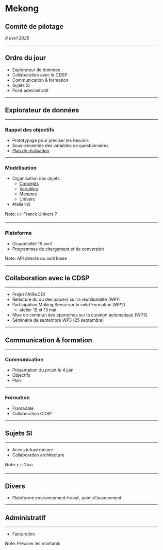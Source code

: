 # Mekong

## Comité de pilotage

*9 avril 2025*

---

## Ordre du jour

- Explorateur de données
- Collaboration avec le CDSP
- Communication & formation
- Sujets SI
- Point administratif

---

## Explorateur de données

----

### Rappel des objectifs

- Prototypage pour préciser les besoins
- Sous-ensemble des variables de questionnaires
- [Plan de réalisation](https://github.com/Making-Sense-Info/Suivi-Constances/blob/main/ms23/pilote-explorateur-metadonnees-2025.md)

----

### Modélisation

- Organisation des objets
  - [Concepts](https://github.com/Making-Sense-Info/Mekong/blob/main/doc/ddi-model.md#concepts)
  - [Variables](https://github.com/Making-Sense-Info/Mekong/blob/main/doc/ddi-model.md#variables)
  - Mesures
  - Univers
- Atelier(s)

Note:
👉 Franck
Univers ?

----

### Plateforme

- Disponibilité 15 avril
- Programmes de chargement et de conversion

Note:
API directe ou outil Insee

---

## Collaboration avec le CDSP

----

- Projet FAIRwDDI
- Relecture du ou des papiers sur la réutilisabilité (WP1)
- Participation Making Sense sur le volet Formation (WP2)
  - atelier 12 et 13 mai
- Mise en commun des approches sur la curation automatique (WP3)
- Séminaire de septembre WP3 (25 septembre)

---

## Communication & formation

----

### Communication

- Présentation du projet le 4 juin
- Objectifs
- Plan

----

### Formation

- Framadate
- Collaboration CDSP

---

## Sujets SI

----

- Accès infrastructure
- Collaboration architecture

Note:
👉 Nico

---

## Divers

- Plateforme environnement-travail, point d'avancement

---

## Administratif

----

- Facturation


Note:
Préciser les montants